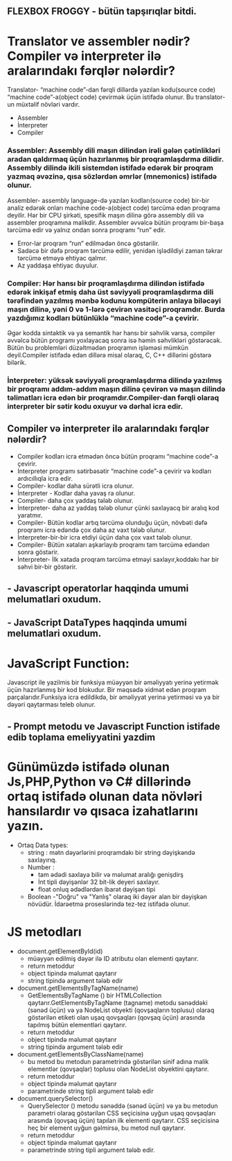 ## FLEXBOX FROGGY - bütün tapşırıqlar  bitdi.

 <!-- .............................................................................................. -->


# Translator ve assembler nədir? Compiler və interpreter ilə aralarındakı fərqlər nələrdir?

Translator- “machine code”-dan fərqli dillərdə yazılan kodu(source code) “machine code”-a(object code) çevirmək üçün istifadə olunur. Bu translator-un müxtəlif növləri vardır.

- Assembler
- İnterpreter
- Compiler

### Assembler: Assembly dili maşın dilindən irəli gələn çətinlikləri aradan qaldırmaq üçün hazırlanmış bir proqramlaşdırma dilidir.  Assembly  dilində ikili sistemdən istifadə edərək bir proqram yazmaq əvəzinə, qısa sözlərdən əmrlər (mnemonics) istifadə olunur.

Assembler- assembly language-də yazılan kodları(source code) bir-bir analiz edərək onları machine code-a(object code) tərcümə edən proqrama deyilir.
Hər bir CPU şirkəti, spesifik maşın dilinə görə assembly dili və assembler proqramına malikdir.
 Assembler əvvəlcə bütün proqramı bir-başa tərcümə edir və yalnız ondan sonra proqramı “run” edir.
- Error-lar proqram “run” edilmədən öncə göstərilir.
- Sadəcə bir dəfə proqram tərcümə edilir, yenidən işlədildiyi zaman təkrar tərcümə etməyə ehtiyac qalmır.
- Az yaddaşa ehtiyac duyulur.

### Compiler: Hər hansı bir proqramlaşdırma dilindən istifadə edərək inkişaf etmiş daha üst səviyyəli proqramlaşdırma dili tərəfindən yazılmış mənbə kodunu kompüterin anlaya biləcəyi maşın dilinə, yəni 0 və 1-lərə çevirən vasitəçi proqramdır. Burda yazdığımız kodları bütünlüklə “machine code”-a çevirir. 
Əgər kodda sintaktik və ya semantik hər hansı bir səhvlik varsa, compiler əvvəlcə bütün programı yoxlayacaq sonra isə həmin səhvlikləri göstərəcək. Bütün bu problemləri düzəltmədən proqramın işləməsi mümkün deyil.Compiler istifadə edən dillərə misal olaraq, C, C++ dillərini göstərə bilərik.

### İnterpreter:  yüksək səviyyəli proqramlaşdırma dilində yazılmış bir proqramı addım-addım maşın dilinə çevirən və maşın dilində təlimatları icra edən bir proqramdır.Compiler-dan fərqli olaraq interpreter bir sətir kodu oxuyur və dərhal icra edir.

 ## Compiler və interpreter ilə aralarındakı fərqlər nələrdir?
 
 * Compiler kodları icra etmədən öncə bütün proqramı “machine code”-a çevirir.
 * Interpreter programı sətirbəsətir “machine code”-a çevirir və kodları ardıcıllıqla icra edir.
 * Compiler- kodlar daha sürətli icra olunur.
 * İnterpreter - Kodlar daha yavaş ra olunur.
 * Compiler- daha çox yaddaş tələb olunur.
 * İnterpreter- daha az yaddaş tələb olunur çünki saxlayacq bir aralıq kod yaratmır.
 * Compiler- Bütün kodlar artıq tərcümə olunduğu üçün, növbəti dəfə proqramı icra edəndə çox daha az vaxt tələb olunur.
 * İnterpreter-bir-bir icra etdiyi üçün daha çox vaxt tələb olunur.
 * Compiler- Bütün xətaları aşkarlayıb proqramı tam tərcümə edəndən sonra göstərir.
 * İnterpreter- İlk xətada proqram tərcümə etməyi saxlayır,koddakı hər bir səhvi bir-bir göstərir.
 
 <!-- .............................................................................................. -->

## - Javascript operatorlar haqqinda umumi melumatlari oxudum.
## - JavaScript DataTypes haqqinda umumi melumatlari oxudum.

# JavaScript Function:
Javascript ile yazilmis bir funksiya müəyyən bir əməliyyatı yerinə yetirmək üçün hazırlanmış bir kod blokudur.
Bir məqsədə xidmət edən proqram parçalarıdır.Funksiya icra edildikdə, bir əməliyyat yerinə yetirməsi və ya bir dəyəri qaytarması teleb olunur.

 ##  - Prompt metodu ve Javascript Function istifade edib toplama emeliyyatini yazdim


# Günümüzdə istifadə olunan Js,PHP,Python və C# dillərində ortaq istifadə olunan data növləri hansılardır və qısaca izahatlarını yazın.
   - Ortaq Data types:
        * string : mətn dəyərlərini proqramdakı bir string dəyişkəndə saxlayırıq.
        * Number : 
             - tam ədədi saxlaya bilir və məlumat aralığı genişdirş
             - İnt tipli dəyişənlər 32 bit-lik deyeri saxlayır.
             - float onluq ədədlərdən ibarət dəyişən tipi
        * Boolean -"Doğru" və "Yanlış" olaraq iki dəyər alan bir dəyişkən növüdür.
          İdarəetmə proseslərində tez-tez istifadə olunur.


# JS metodları
- document.getElementById(id)
    * müəyyən edilmiş dəyər ilə ID atributu olan elementi qaytarır.
    * return metoddur
    * object tipində məlumat qaytarır
    * string tipində argument tələb edir
- document.getElementsByTagName(name)
    * GetElementsByTagName () bir HTMLCollection qaytarır.GetElementsByTagName (tagname) metodu sənəddəki (sənəd üçün) və ya NodeList obyekti (qovşaqların toplusu) olaraq             göstərilən etiketi olan uşaq qovşaqları (qovşaq üçün) arasında tapılmış bütün elementləri qaytarır. 
    * return metoddur
    * object tipində məlumat qaytarır
    * string tipində argument tələb edir
- document.getElementsByClassName(name)
    * bu metod bu metodun parametrində göstərilən sinif adına malik elementlər (qovşaqlar) toplusu olan NodeList obyektini qaytarır.
    * return metoddur
    * object tipində məlumat qaytarır
    * parametrinde string tipli argument tələb edir
- document.querySelector()
    * QuerySelector () metodu sənəddə (sənəd üçün) və ya bu metodun parametri olaraq göstərilən CSS seçicisinə uyğun uşaq qovşaqları arasında (qovşaq üçün) tapılan ilk elementi       qaytarır. CSS seçicisinə heç bir element uyğun gəlmirsə, bu metod null qaytarır.
    * return metoddur
    * object tipində məlumat qaytarır
    * parametrinde string tipli argument tələb edir.
